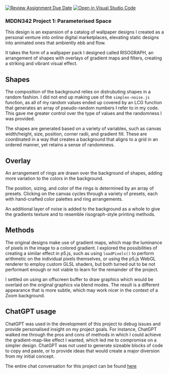[![Review Assignment Due Date](https://classroom.github.com/assets/deadline-readme-button-24ddc0f5d75046c5622901739e7c5dd533143b0c8e959d652212380cedb1ea36.svg)](https://classroom.github.com/a/DlFCTo_q)
[![Open in Visual Studio Code](https://classroom.github.com/assets/open-in-vscode-718a45dd9cf7e7f842a935f5ebbe5719a5e09af4491e668f4dbf3b35d5cca122.svg)](https://classroom.github.com/online_ide?assignment_repo_id=14047201&assignment_repo_type=AssignmentRepo)

### MDDN342 Project 1: Parameterised Space
This design is an expansion of a catalog of wallpaper designs I created as a personal venture into online digital marketplaces, elevating static designs into animated ones that ambiently ebb and flow.

It takes the form of a wallpaper pack I designed called RISOGRAPH, an arrangement of shapes with overlays of gradient maps and filters, creating a striking and vibrant visual effect.

## Shapes
The composition of the background relies on distrubuting shapes in a random fashion. I did not end up making use of the `simplex-noise.js` function, as all of my random values ended up covered by an LCG function that generates an array of pseudo-random numbers I refer to in my code. This gave me greater control over the type of values and the randomness I was provided.

The shapes are generated based on a variety of variables, such as canvas width/height, size, position, corner radii, and gradient fill. These are coordinated in a way that creates a background that aligns to a grid in an ordered manner, yet retains a sense of randomness.

## Overlay
An arrangement of rings are drawn over the background of shapes, adding more variation to the colors in the background.

The position, sizing, and color of the rings is determined by an array of presets. Clicking on the canvas cycles through a variety of presets, each with hand-crafted color palettes and ring arrangements.

An additional layer of noise is added to the background as a whole to give the gradients texture and to resemble risograph-style printing methods.

## Methods
The original designs make use of gradient maps, which map the luminance of pixels in the image to a colored gradient. I explored the possibilities of creating a similar effect in p5.js, such as using `loadPixels()` to perform arithmetic on the individual pixels themselves, or using the p5.js WebGL renderer to employ custom GLSL shaders, but both turned out to be not performant enough or not viable to learn for the remainder of the project.

I settled on using an offscreen buffer to draw graphics which would be overlaid on the original graphics via blend modes. The result is a different appearance that is more subtle, which may work nicer in the context of a Zoom background.

## ChatGPT usage
ChatGPT was used in the development of this project to debug issues and provide personalised insight on my project goals. For instance, ChatGPT walked me through the pros and cons of methods in which I could achieve the gradient-map-like effect I wanted, which led me to compromise on a simpler design. ChatGPT was not used to generate sizeable blocks of code to copy and paste, or to provide ideas that would create a major diversion from my initial concept.

The entire chat conversation for this project can be found [here](https://chat.openai.com/share/7cb701fd-df2c-4b72-a98a-4e1e0e788b92)